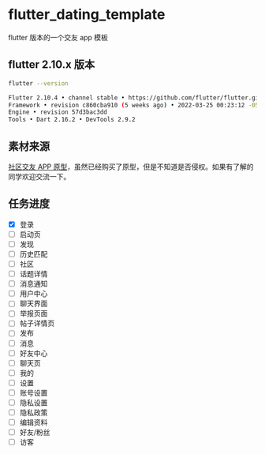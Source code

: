 # flutter_dating_template

flutter 版本的一个交友 app 模板

## flutter 2.10.x 版本

```sh
flutter --version
```

```sh
Flutter 2.10.4 • channel stable • https://github.com/flutter/flutter.git
Framework • revision c860cba910 (5 weeks ago) • 2022-03-25 00:23:12 -0500
Engine • revision 57d3bac3dd
Tools • Dart 2.16.2 • DevTools 2.9.2
```

## 素材来源

[社区交友 APP 原型](https://demo.axureshop.com/?url=https://cloud.axureshop.com/CDYHH2&buyurl=https://www.axureshop.com/a/1473981.html)，虽然已经购买了原型，但是不知道是否侵权。如果有了解的同学欢迎交流一下。

## 任务进度

- [x] 登录
- [ ] 启动页
- [ ] 发现
- [ ] 历史匹配
- [ ] 社区
- [ ] 话题详情
- [ ] 消息通知
- [ ] 用户中心
- [ ] 聊天界面
- [ ] 举报页面
- [ ] 帖子详情页
- [ ] 发布
- [ ] 消息
- [ ] 好友中心
- [ ] 聊天页
- [ ] 我的
- [ ] 设置
- [ ] 账号设置
- [ ] 隐私设置
- [ ] 隐私政策
- [ ] 编辑资料
- [ ] 好友/粉丝
- [ ] 访客
